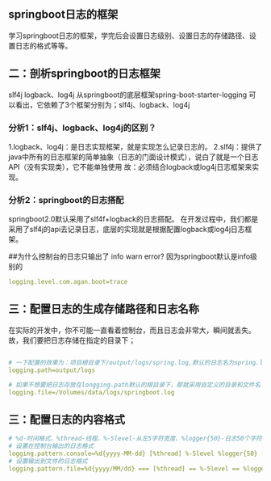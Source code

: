 ## springboot日志的框架
学习springboot日志的框架，学完后会设置日志级别、设置日志的存储路径、设置日志的格式等等。

## 二：剖析springboot的日志框架
  slf4j
 logback、log4j
 从springboot的底层框架spring-boot-starter-logging 可以看出，它依赖了3个框架分别为；slf4j、logback、log4j
 
### 分析1：slf4j、logback、log4j的区别？
1.logback、log4j：是日志实现框架，就是实现怎么记录日志的。
2.slf4j：提供了java中所有的日志框架的简单抽象（日志的门面设计模式），说白了就是一个日志API（没有实现类），它不能单独使用
故：必须结合logback或log4j日志框架来实现。
 
### 分析2：springboot的日志搭配
springboot2.0默认采用了slf4f+logback的日志搭配。
在开发过程中，我们都是采用了slf4j的api去记录日志，底层的实现就是根据配置logback或log4j日志框架。

##为什么控制台的日志只输出了 info  warn error?
因为springboot默认是info级别的
```yml
logging.level.com.agan.boot=trace

```

## 三：配置日志的生成存储路径和日志名称
在实际的开发中，你不可能一直看着控制台，而且日志会非常大，瞬间就丢失。
故，我们要把日志存储在指定的目录下；
```yml

# 一下配置的效果为：项目根目录下/output/logs/spring.log,默认的日志名为spring.log
logging.path=output/logs

# 如果不想要把日志存放在longging.path默认的根目录下，那就采用自定义的目录和文件名
logging.file=/Volumes/data/logs/springboot.log
```
## 三：配置日志的内容格式

``` yml
# %d-时间格式、%thread-线程、%-5level-从左5字符宽度、%logger{50}-日志50个字符、%msg-信息、%n-换行
# 设置在控制台输出的日志格式
logging.pattern.console=%d{yyyy-MM-dd} [%thread] %-5level %logger{50} -%msg%n
# 设置输出到文件的日志格式
logging.pattern.file=%d{yyyy/MM/dd} === [%thread] == %-5level == %logger{50} == %msg%n
```

